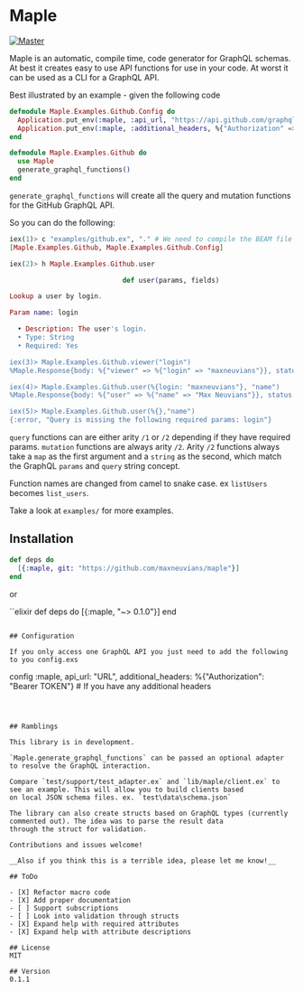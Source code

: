 # Maple

[![Master](https://travis-ci.org/maxneuvians/maple.svg?branch=master)](https://travis-ci.org/maxneuvians/maple)


Maple is an automatic, compile time, code generator for GraphQL schemas. At best it creates easy to use
API functions for use in your code. At worst it can be used as a CLI for a GraphQL API.

Best illustrated by an example - given the following code

```elixir
defmodule Maple.Examples.Github.Config do
  Application.put_env(:maple, :api_url, "https://api.github.com/graphql")
  Application.put_env(:maple, :additional_headers, %{"Authorization" => "Bearer TOKEN"})
end

defmodule Maple.Examples.Github do
  use Maple
  generate_graphql_functions()
end
```

`generate_graphql_functions` will create all the query and mutation functions for the GitHub GraphQL API.

So you can do the following:

```elixir
iex(1)> c "examples/github.ex", "." # We need to compile the BEAM file to access the documentation
[Maple.Examples.Github, Maple.Examples.Github.Config]

iex(2)> h Maple.Examples.Github.user

                            def user(params, fields)

Lookup a user by login.

Param name: login

  • Description: The user's login.
  • Type: String
  • Required: Yes

iex(3)> Maple.Examples.Github.viewer("login")
%Maple.Response{body: %{"viewer" => %{"login" => "maxneuvians"}}, status: 200}

iex(4)> Maple.Examples.Github.user(%{login: "maxneuvians"}, "name")
%Maple.Response{body: %{"user" => %{"name" => "Max Neuvians"}}, status: 200}

iex(5)> Maple.Examples.Github.user(%{},"name")
{:error, "Query is missing the following required params: login"}
```

`query` functions can are either arity `/1` or `/2` depending if they have required params. `mutation` functions
are always arity `/2`. Arity `/2` functions always take a `map` as the first argument and a `string` as the second,
which match the GraphQL `params` and `query` string concept.

Function names are changed from camel to snake case. ex `listUsers` becomes `list_users`.

Take a look at `examples/` for more examples.

## Installation

```elixir
def deps do
  [{:maple, git: "https://github.com/maxneuvians/maple"}]
end
```

or

``elixir
def deps do
  [{:maple, "~> 0.1.0"}]
end
```

## Configuration

If you only access one GraphQL API you just need to add the following to you config.exs

```
config :maple,
  api_url: "URL",
  additional_headers: %{"Authorization": "Bearer TOKEN"} # If you have any additional headers
```



## Ramblings

This library is in development.

`Maple.generate_graphql_functions` can be passed an optional adapter to resolve the GraphQL interaction.

Compare `test/support/test_adapter.ex` and `lib/maple/client.ex` to see an example. This will allow you to build clients based
on local JSON schema files. ex. `test\data\schema.json`

The library can also create structs based on GraphQL types (currently commented out). The idea was to parse the result data
through the struct for validation.

Contributions and issues welcome!

__Also if you think this is a terrible idea, please let me know!__

## ToDo

- [X] Refactor macro code
- [X] Add proper documentation
- [ ] Support subscriptions
- [ ] Look into validation through structs
- [X] Expand help with required attributes
- [X] Expand help with attribute descriptions

## License
MIT

## Version
0.1.1
